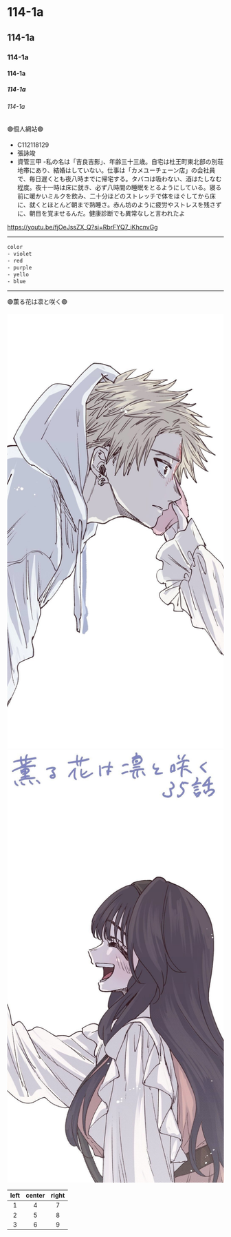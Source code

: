 # 114-1a
## 114-1a
### 114-1a
#### 114-1a
##### 114-1a
###### 114-1a

🟣個人網站🟣

- C112118129
- 張詠竣
- 資管三甲
-私の名は「吉良吉影」、年齢三十三歳。自宅は杜王町東北部の別荘地帯にあり、結婚はしていない。仕事は「カメユーチェーン店」の会社員で、毎日遅くとも夜八時までに帰宅する。タバコは吸わない、酒はたしなむ程度。夜十一時は床に就き、必ず八時間の睡眠をとるようにしている。寝る前に暖かいミルクを飲み、二十分ほどのストレッチで体をほぐしてから床に、就くとほとんど朝まで熟睡さ。赤ん坊のように疲労やストレスを残さずに、朝目を覚ませるんだ。健康診断でも異常なしと言われたよ

<https://youtu.be/fjOeJssZX_Q?si=RbrFYQ7_iKhcnvGg>

--------
```
color
- violet
- red
- purple
- yello
- blue
```
---------

🟣薫る花は凛と咲く🟣

![1](2.JPG "1") ![2](1.JPG "2")

| left | center | right |
|:-------:|:-------:|:-------:|
| 1 | 4 | 7 |
| 2 | 5 | 8 |
| 3 | 6 | 9 |
